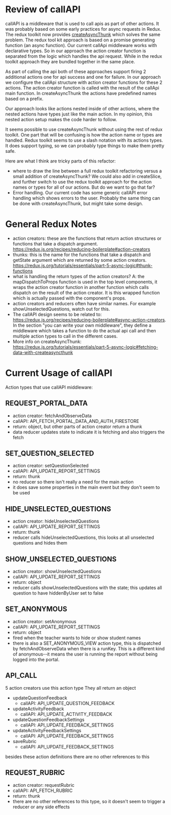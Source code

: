 # Review of callAPI

callAPI is a middleware that is used to call apis as part of other actions. It was probably based on some early practices for async requests in Redux. The redux toolkit now provides [createAsyncThunk](https://redux-toolkit.js.org/api/createAsyncThunk) which solves the same problem. The redux tool kit approach is based on a promise generating function (an async function). Our current callApi middleware works with declarative types. So in our approach the action creator function is separated from the logic which handles the api request. While in the redux toolkit approach they are bundled together in the same place.

As part of calling the api both of these approaches support firing 2 additional actions one for api success and one for failure. In our approach we configure the callApi structure with action creator functions for these 2 actions. The action creator function is called with the result of the callApi main function. In createAsyncThunk the actions have predefined names based on a prefix.

Our approach looks like actions nested inside of other actions, where the nested actions have types just like the main action. In my opinion, this nested action setup makes the code harder to follow.

It seems possible to use createAsyncThunk without using the rest of redux toolkit. One part that will be confusing is how the action name or types are handled. Redux toolkit seems to use a slash notation with its actions types. It does support typing, so we can probably type things to make them pretty safe.

Here are what I think are tricky parts of this refactor:
- where to draw the line between a full redux toolkit refactoring versus a small addition of createAsyncThunk? We could also add in createSlice, and further switch to use the redux toolkit approach for the action names or types for all of our actions. But do we want to go that far?
- Error handling. Our current code has some generic callAPI error handling which shows errors to the user. Probably the same thing can be done with createAsyncThunk, but might take some design.

# General Redux Notes
- action creators: these are the functions that return action structures or functions that take a dispatch argument. https://redux.js.org/recipes/reducing-boilerplate#action-creators
- thunks: this is the name for the functions that take a dispatch and getState argument which are returned by some action creators.  https://redux.js.org/tutorials/essentials/part-5-async-logic#thunk-functions
- what is handling the return types of the action creators?
  A: the mapDispatchToProps function is used in the top level components, it wraps the action creator function in another function which calls dispatch on the result of the action creator. It is this wrapped function which is actually passed with the component's props.
- action creators and reducers often have similar names. For example showUnselectedQuestions, watch out for this.
- The callAPI design seems to be related to: https://redux.js.org/recipes/reducing-boilerplate#async-action-creators. In the section "you can write your own middleware", they define a middleware which takes a function to do the actual api call and then multiple action types to call in the different cases.
- More info on createAsyncThunk:
https://redux.js.org/tutorials/essentials/part-5-async-logic#fetching-data-with-createasyncthunk

# Current Usage of callAPI

Action types that use callAPI middleware:

## REQUEST_PORTAL_DATA
- action creator: fetchAndObserveData
- callAPI: API_FETCH_PORTAL_DATA_AND_AUTH_FIRESTORE
- return: object, but other parts of action creator return a thunk
- data reducer updates state to indicate it is fetching and also triggers the fetch

## SET_QUESTION_SELECTED
- action creator: setQuestionSelected
- callAPI: API_UPDATE_REPORT_SETTINGS
- return: thunk
- no reducer so there isn't really a need for the main action
- it does save some properties in the main event but they don't seem to be used

## HIDE_UNSELECTED_QUESTIONS
- action creator: hideUnselectedQuestions
- callAPI: API_UPDATE_REPORT_SETTINGS
- return: thunk
- reducer calls hideUnselectedQuestions, this looks at all unselected questions and hides them

## SHOW_UNSELECTED_QUESTIONS
- action creator: showUnselectedQuestions
- callAPI: API_UPDATE_REPORT_SETTINGS
- return: object
- reducer calls showUnselectedQuestions with the state; this updates all question to have
  hiddenByUser set to false

## SET_ANONYMOUS
- action creator: setAnonymous
- callAPI: API_UPDATE_REPORT_SETTINGS
- return: object
- fired when the teacher wants to hide or show student names
- there is also a SET_ANONYMOUS_VIEW action type, this is dispatched by fetchAndObserveData
  when there is a runKey. This is a different kind of anonymous--it means the user is running
  the report without being logged into the portal.

## API_CALL
5 action creators use this action type
They all return an object

- updateQuestionFeedback
  - callAPI: API_UPDATE_QUESTION_FEEDBACK
- updateActivityFeedback
  - callAPI: API_UPDATE_ACTIVITY_FEEDBACK
- updateQuestionFeedbackSettings
  - callAPI: API_UPDATE_FEEDBACK_SETTINGS
- updateActivityFeedbackSettings
  - callAPI: API_UPDATE_FEEDBACK_SETTINGS
- saveRubric
  - callAPI: API_UPDATE_FEEDBACK_SETTINGS

besides these action definitions there are no other references to this

## REQUEST_RUBRIC
- action creator: requestRubric
- callAPI: API_FETCH_RUBRIC
- return: thunk
- there are no other references to this type, so it doesn't seem to trigger a
  reducer or any side effects
